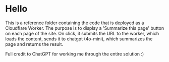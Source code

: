 # Hello

This is a reference folder containing the code that is deployed as a Cloudflare
Worker. The purpose is to display a 'Summarize this page' button on each page
of the site. On click, it submits the URL to the worker, which loads the
content, sends it to chatgpt (4o-mini), which summarizes the page and returns
the result.

Full credit to ChatGPT for working me through the entire solution :)
